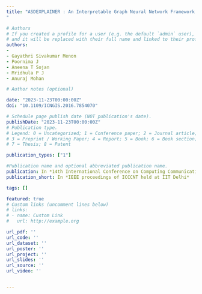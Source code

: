```yaml
---
title: "ASDEXPLAINER : An Interpretable Graph Neural Network Framework for Brain Network Based Autism Spectrum Disorder Analysis
"

# Authors
# If you created a profile for a user (e.g. the default `admin` user), write the username (folder name) here 
# and it will be replaced with their full name and linked to their profile.
authors:
- 
- Gayathri Sivakumar Menon
- Poornima J
- Aneena T Sojan
- Mridhula P J
- Anuraj Mohan

# Author notes (optional)

date: "2023-11-23T00:00:00Z"
doi: "10.1109/ICNGIS.2016.7854070"

# Schedule page publish date (NOT publication's date).
publishDate: "2023-11-23T00:00:00Z"
# Publication type.
# Legend: 0 = Uncategorized; 1 = Conference paper; 2 = Journal article;
# 3 = Preprint / Working Paper; 4 = Report; 5 = Book; 6 = Book section;
# 7 = Thesis; 8 = Patent

publication_types: ["1"]

#Publication name and optional abbreviated publication name.
publication: In *14th International Conference on Computing Communication and Networking Technologies (ICCCNT) held at IIT Delhi*
publication_short: In *IEEE proceedings of ICCCNT held at IIT Delhi*

tags: []

featured: true
# Custom links (uncomment lines below)
# links:
# - name: Custom Link
#   url: http://example.org

url_pdf: ''
url_code: ''
url_dataset: ''
url_poster: ''
url_project: ''
url_slides: ''
url_source: ''
url_video: ''


---
```


